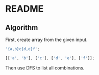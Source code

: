 # README

## Algorithm

First, create array from the given input.

```js
'{a,b}c{d,e}f';
```

```js
[['a', 'b'], ['c'], ['d', 'e'], ['f']];
```

Then use DFS to list all combinations.
